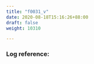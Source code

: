 ```yaml
---
title: "f0031_v"
date: 2020-08-18T15:16:26+88:00
draft: false
weight: 10310

---
```


### Log reference: <no value>

```
